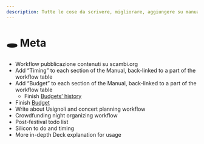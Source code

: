 ```yaml
---
description: Tutte le cose da scrivere, migliorare, aggiungere su manuale.scambi.org
---
```


# 🕳 Meta

* Workflow pubblicazione contenuti su scambi.org
* Add “Timing” to each section of the Manual, back-linked to a part of the workflow table
* Add “Budget” to each section of the Manual, back-linked to a part of the workflow table
  * Finish [Budgets’ history](palanche/budget/history.md)
* Finish [Budget](palanche/budget/)
* Write about Usignoli and concert planning workflow
* Crowdfunding night organizing workflow
* Post-festival todo list
* Silicon to do and timing
* More in-depth Deck explanation for usage
